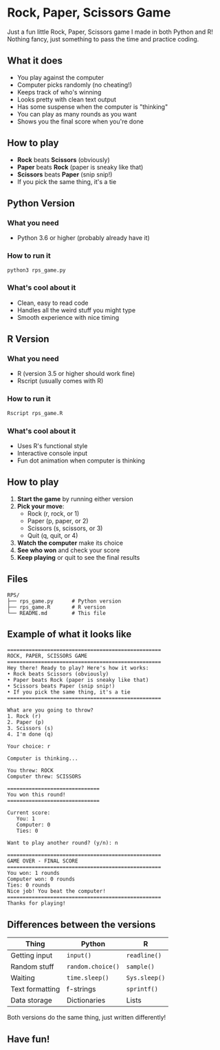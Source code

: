 # Rock, Paper, Scissors Game

Just a fun little Rock, Paper, Scissors game I made in both Python and R! Nothing fancy, just something to pass the time and practice coding.

## What it does

- You play against the computer
- Computer picks randomly (no cheating!)
- Keeps track of who's winning
- Looks pretty with clean text output
- Has some suspense when the computer is "thinking"
- You can play as many rounds as you want
- Shows you the final score when you're done

## How to play

- **Rock** beats **Scissors** (obviously)
- **Paper** beats **Rock** (paper is sneaky like that)
- **Scissors** beats **Paper** (snip snip!)
- If you pick the same thing, it's a tie

## Python Version

### What you need
- Python 3.6 or higher (probably already have it)

### How to run it
```bash
python3 rps_game.py
```

### What's cool about it
- Clean, easy to read code
- Handles all the weird stuff you might type
- Smooth experience with nice timing

## R Version

### What you need
- R (version 3.5 or higher should work fine)
- Rscript (usually comes with R)

### How to run it
```bash
Rscript rps_game.R
```

### What's cool about it
- Uses R's functional style
- Interactive console input
- Fun dot animation when computer is thinking

## How to play

1. **Start the game** by running either version
2. **Pick your move**:
   - Rock (r, rock, or 1)
   - Paper (p, paper, or 2)
   - Scissors (s, scissors, or 3)
   - Quit (q, quit, or 4)
3. **Watch the computer** make its choice
4. **See who won** and check your score
5. **Keep playing** or quit to see the final results

## Files

```
RPS/
├── rps_game.py      # Python version
├── rps_game.R       # R version
└── README.md        # This file
```

## Example of what it looks like

```
==================================================
ROCK, PAPER, SCISSORS GAME
==================================================
Hey there! Ready to play? Here's how it works:
• Rock beats Scissors (obviously)
• Paper beats Rock (paper is sneaky like that)
• Scissors beats Paper (snip snip!)
• If you pick the same thing, it's a tie
==================================================

What are you going to throw?
1. Rock (r)
2. Paper (p)
3. Scissors (s)
4. I'm done (q)

Your choice: r

Computer is thinking...

You threw: ROCK
Computer threw: SCISSORS

==============================
You won this round!
==============================

Current score:
   You: 1
   Computer: 0
   Ties: 0

Want to play another round? (y/n): n

==================================================
GAME OVER - FINAL SCORE
==================================================
You won: 1 rounds
Computer won: 0 rounds
Ties: 0 rounds
Nice job! You beat the computer!
==================================================
Thanks for playing!
```

## Differences between the versions

| Thing | Python | R |
|-------|--------|---|
| Getting input | `input()` | `readline()` |
| Random stuff | `random.choice()` | `sample()` |
| Waiting | `time.sleep()` | `Sys.sleep()` |
| Text formatting | f-strings | `sprintf()` |
| Data storage | Dictionaries | Lists |

Both versions do the same thing, just written differently!

## Have fun! 
